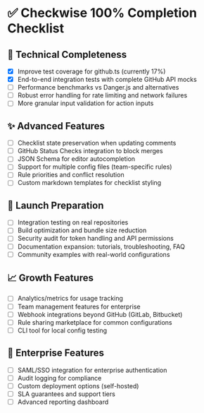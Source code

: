 # ✅ Checkwise 100% Completion Checklist

## 🔧 Technical Completeness
- [x] Improve test coverage for github.ts (currently 17%)
- [X] End-to-end integration tests with complete GitHub API mocks
- [ ] Performance benchmarks vs Danger.js and alternatives
- [ ] Robust error handling for rate limiting and network failures
- [ ] More granular input validation for action inputs

## ✨ Advanced Features
- [ ] Checklist state preservation when updating comments
- [ ] GitHub Status Checks integration to block merges
- [ ] JSON Schema for editor autocompletion
- [ ] Support for multiple config files (team-specific rules)
- [ ] Rule priorities and conflict resolution
- [ ] Custom markdown templates for checklist styling

## 🚀 Launch Preparation
- [ ] Integration testing on real repositories
- [ ] Build optimization and bundle size reduction
- [ ] Security audit for token handling and API permissions
- [ ] Documentation expansion: tutorials, troubleshooting, FAQ
- [ ] Community examples with real-world configurations

## 📈 Growth Features
- [ ] Analytics/metrics for usage tracking
- [ ] Team management features for enterprise
- [ ] Webhook integrations beyond GitHub (GitLab, Bitbucket)
- [ ] Rule sharing marketplace for common configurations
- [ ] CLI tool for local config testing

## 🏢 Enterprise Features
- [ ] SAML/SSO integration for enterprise authentication
- [ ] Audit logging for compliance
- [ ] Custom deployment options (self-hosted)
- [ ] SLA guarantees and support tiers
- [ ] Advanced reporting dashboard
